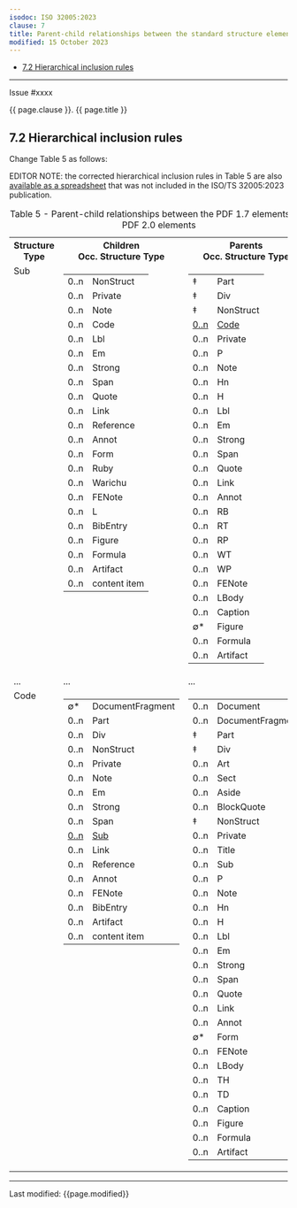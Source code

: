 ```yaml
---
isodoc: ISO 32005:2023
clause: 7
title: Parent-child relationships between the standard structure elements in the standard structure namespace for PDF 2.0 and PDF 1.7
modified: 15 October 2023
---
```


<ul>
 <li><a href="#H7.2">7.2 Hierarchical inclusion rules</a>
 </li>
</ul>
<hr>

<link rel="stylesheet" href="../assets/iso-style.css">
<div class="isostyle">
<div class="fixedpopup" id="issuelink">
	Issue #xxxx
</div>


<p class="fake-h1">{{ page.clause }}. {{ page.title }}</p>

<h2 id="H7.2">7.2 Hierarchical inclusion rules</h2>

<p class="location">Change Table 5 as follows:</p>

<p class="editornote">
EDITOR NOTE: the corrected hierarchical inclusion rules in Table 5 are also <a href="https://pdfa.org/resource/iso-ts-32005-hierarchical-inclusion-rules/" target="_blank">available as a spreadsheet</a> that was not included in the ISO/TS 32005:2023 publication.
</p>

<table>
  <caption id="Table35">Table 5 - Parent-child relationships between the PDF 1.7 elements and PDF 2.0 elements</caption>
  <tr>
    <th>Structure Type</th>
    <th style="width:40%;">Children<br/>Occ. Structure Type</th>
    <th style="width:40%;">Parents<br/>Occ. Structure Type</th>
  </tr>
  <tr style="vertical-align: top;">
    <td>Sub</td>
    <td>
      <table cellspacing="0" cellpadding="0" style="border-style: hidden;">
        <tr><td>0..n</td><td>NonStruct</td></tr>
        <tr><td>0..n</td><td>Private</td></tr>
        <tr><td>0..n</td><td>Note</td></tr>
        <tr><td>0..n</td><td>Code</td></tr>
        <tr><td>0..n</td><td>Lbl</td></tr>
        <tr><td>0..n</td><td>Em</td></tr>
        <tr><td>0..n</td><td>Strong</td></tr>
        <tr><td>0..n</td><td>Span</td></tr>
        <tr><td>0..n</td><td>Quote</td></tr>
        <tr><td>0..n</td><td>Link</td></tr>
        <tr><td>0..n</td><td>Reference</td></tr>
        <tr><td>0..n</td><td>Annot</td></tr>
        <tr><td>0..n</td><td>Form</td></tr>
        <tr><td>0..n</td><td>Ruby</td></tr>
        <tr><td>0..n</td><td>Warichu</td></tr>
        <tr><td>0..n</td><td>FENote</td></tr>
        <tr><td>0..n</td><td>L</td></tr>
        <tr><td>0..n</td><td>BibEntry</td></tr>
        <tr><td>0..n</td><td>Figure</td></tr>
        <tr><td>0..n</td><td>Formula</td></tr>
        <tr><td>0..n</td><td>Artifact</td></tr>
        <tr><td>0..n</td><td>content item</td></tr>
      </table>
    </td>
    <td>
      <table cellspacing="0" cellpadding="0"  style="border-style: hidden;">
        <tr><td>&Dagger;</td><td>Part</td></tr>
        <tr><td>&Dagger;</td><td>Div</td></tr>
        <tr><td>&Dagger;</td><td>NonStruct</td></tr>
        <tr>
          <td><ins onMouseEnter="mouseEnter(this)" data-issue="336">0..n</ins></td>
          <td><ins onMouseEnter="mouseEnter(this)" data-issue="336">Code</ins></td>
        </tr>
        <tr><td>0..n</td><td>Private</td></tr>
        <tr><td>0..n</td><td>P</td></tr>
        <tr><td>0..n</td><td>Note</td></tr>
        <tr><td>0..n</td><td>Hn</td></tr>
        <tr><td>0..n</td><td>H</td></tr>
        <tr><td>0..n</td><td>Lbl</td></tr>
        <tr><td>0..n</td><td>Em</td></tr>
        <tr><td>0..n</td><td>Strong</td></tr>
        <tr><td>0..n</td><td>Span</td></tr>
        <tr><td>0..n</td><td>Quote</td></tr>
        <tr><td>0..n</td><td>Link</td></tr>
        <tr><td>0..n</td><td>Annot</td></tr>
        <tr><td>0..n</td><td>RB</td></tr>
        <tr><td>0..n</td><td>RT</td></tr>
        <tr><td>0..n</td><td>RP</td></tr>
        <tr><td>0..n</td><td>WT</td></tr>
        <tr><td>0..n</td><td>WP</td></tr>
        <tr><td>0..n</td><td>FENote</td></tr>
        <tr><td>0..n</td><td>LBody</td></tr>
        <tr><td>0..n</td><td>Caption</td></tr>
        <tr><td>&#x2205;*</td><td>Figure</td></tr>
        <tr><td>0..n</td><td>Formula</td></tr>
        <tr><td>0..n</td><td>Artifact</td></tr>
      </table>
    </td>
  </tr>
  <tr>
    <td>...</td>
    <td>...</td>
    <td>...</td>
  </tr>
  <tr style="vertical-align: top;">
    <td>Code</td>
    <td>
      <table cellspacing="0" cellpadding="0" style="border-style: hidden;">
        <tr><td>&#x2205;*</td><td>DocumentFragment</td></tr>
        <tr><td>0..n</td><td>Part</td></tr>
        <tr><td>0..n</td><td>Div</td></tr>
        <tr><td>0..n</td><td>NonStruct</td></tr>
        <tr><td>0..n</td><td>Private</td></tr>
        <tr><td>0..n</td><td>Note</td></tr>
        <tr><td>0..n</td><td>Em</td></tr>
        <tr><td>0..n</td><td>Strong</td></tr>
        <tr><td>0..n</td><td>Span</td></tr>
        <tr>
          <td><ins onMouseEnter="mouseEnter(this)" data-issue="336">0..n</ins></td>
          <td><ins onMouseEnter="mouseEnter(this)" data-issue="336">Sub</ins></td>
        </tr>
        <tr><td>0..n</td><td>Link</td></tr>
        <tr><td>0..n</td><td>Reference</td></tr>
        <tr><td>0..n</td><td>Annot</td></tr>
        <tr><td>0..n</td><td>FENote</td></tr>
        <tr><td>0..n</td><td>BibEntry</td></tr>
        <tr><td>0..n</td><td>Artifact</td></tr>
        <tr><td>0..n</td><td>content item</td></tr>
      </table>
    </td>
    <td>
      <table cellspacing="0" cellpadding="0" style="border-style: hidden;">
        <tr><td>0..n</td><td>Document</td></tr>
        <tr><td>0..n</td><td>DocumentFragment</td></tr>
        <tr><td>&Dagger;</td><td>Part</td></tr>
        <tr><td>&Dagger;</td><td>Div</td></tr>
        <tr><td>0..n</td><td>Art</td></tr>
        <tr><td>0..n</td><td>Sect</td></tr>
        <tr><td>0..n</td><td>Aside</td></tr>
        <tr><td>0..n</td><td>BlockQuote</td></tr>
        <tr><td>&Dagger;</td><td>NonStruct</td></tr>
        <tr><td>0..n</td><td>Private</td></tr>
        <tr><td>0..n</td><td>Title</td></tr>
        <tr><td>0..n</td><td>Sub</td></tr>
        <tr><td>0..n</td><td>P</td></tr>
        <tr><td>0..n</td><td>Note</td></tr>
        <tr><td>0..n</td><td>Hn</td></tr>
        <tr><td>0..n</td><td>H</td></tr>
        <tr><td>0..n</td><td>Lbl</td></tr>
        <tr><td>0..n</td><td>Em</td></tr>
        <tr><td>0..n</td><td>Strong</td></tr>
        <tr><td>0..n</td><td>Span</td></tr>
        <tr><td>0..n</td><td>Quote</td></tr>
        <tr><td>0..n</td><td>Link</td></tr>
        <tr><td>0..n</td><td>Annot</td></tr>
        <tr><td>&#x2205;*</td><td>Form</td></tr>
        <tr><td>0..n</td><td>FENote</td></tr>
        <tr><td>0..n</td><td>LBody</td></tr>
        <tr><td>0..n</td><td>TH</td></tr>
        <tr><td>0..n</td><td>TD</td></tr>
        <tr><td>0..n</td><td>Caption</td></tr>
        <tr><td>0..n</td><td>Figure</td></tr>
        <tr><td>0..n</td><td>Formula</td></tr>
        <tr><td>0..n</td><td>Artifact</td></tr>
      </table>
    </td>
  </tr>
</table>

</div>

<hr>
<p class="footnote">Last modified: {{page.modified}}</p>
